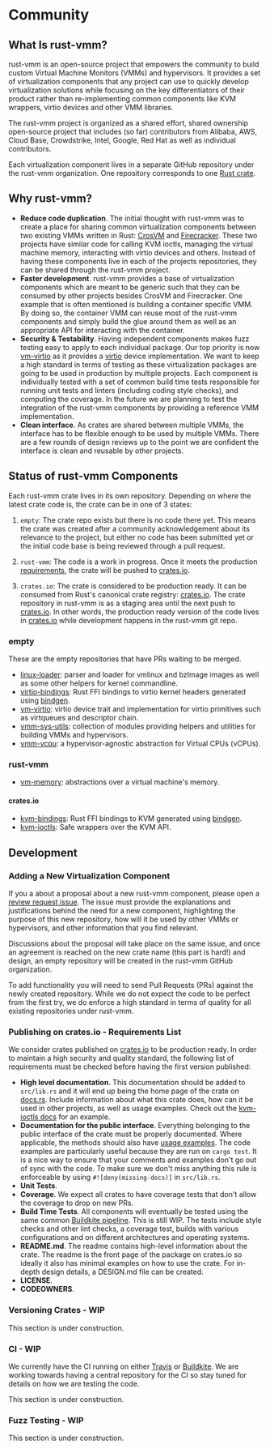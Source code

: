 # Community

## What Is rust-vmm?

rust-vmm is an open-source project that empowers the community to build custom
Virtual Machine Monitors (VMMs) and hypervisors. It provides a set of
virtualization components that any project can use to quickly develop
virtualization solutions while focusing on the key differentiators of their
product rather than re-implementing common components like KVM wrappers, virtio
devices and other VMM libraries.

The rust-vmm project is organized as a shared effort, shared ownership
open-source project that includes (so far) contributors from Alibaba, AWS,
Cloud Base, Crowdstrike, Intel, Google, Red Hat as well as individual
contributors.

Each virtualization component lives in a separate GitHub repository under the
rust-vmm organization. One repository corresponds to one
[Rust crate](https://doc.rust-lang.org/book/ch07-01-packages-and-crates-for-making-libraries-and-executables.html).

## Why rust-vmm?

- **Reduce code duplication**. The initial thought with rust-vmm was to create
  a place for sharing common virtualization components between two existing
  VMMs written in Rust:
  [CrosVM](https://chromium.googlesource.com/chromiumos/platform/crosvm/) and
  [Firecracker](https://github.com/firecracker-microvm/firecracker/). These
  two projects have similar code for calling KVM ioctls, managing the
  virtual machine memory, interacting with virtio devices and others. Instead
  of having these components live in each of the projects repositories, they
  can be shared through the rust-vmm project.
- **Faster development**. rust-vmm provides a base of virtualization components
  which are meant to be generic such that they can be consumed by other
  projects besides CrosVM and Firecracker. One example that is often mentioned
  is building a container specific VMM. By doing so, the container VMM can
  reuse most of the rust-vmm components and simply build the glue around them
  as well as an appropriate API for interacting with the container.
- **Security & Testability**. Having independent components makes fuzz testing
  easy to apply to each individual package. Our top priority is now
  [vm-virtio](https://github.com/rust-vmm/vm-virtio) as it provides a
  [virtio](https://www.oasis-open.org/committees/tc_home.php?wg_abbrev=virtio)
  device implementation. We want to keep a high standard in terms of testing
  as these virtualization packages are going to be used in production by
  multiple projects. Each component is individually tested with a set of
  common build time tests responsible for running unit tests and linters
  (including coding style checks), and computing the coverage. In the future
  we are planning to test the integration of the rust-vmm components by
  providing a reference VMM implementation.
- **Clean interface**. As crates are shared between multiple VMMs, the interface has to be
  flexible enough to be used by multiple VMMs. There are a few rounds of design
  reviews up to the point we are confident the interface is clean and reusable
  by other projects.

## Status of rust-vmm Components

Each rust-vmm crate lives in its own repository. Depending on where the
latest crate code is, the crate can be in one of 3 states:

1. `empty`: The crate repo exists but there is no code there yet. This
   means the crate was created after a community acknowledgement about its
   relevance to the project, but either no code has been submitted yet or
   the initial code base is being reviewed through a pull request.

1. `rust-vmm`: The code is a work in progress. Once it meets the production
   [requirements](#publishing-on-cratesio---requirements-list), the crate
   will be pushed to [crates.io](https://crates.io).

1. `crates.io`: The crate is considered to be production ready. It can be
   consumed from Rust's canonical crate registry:
   [crates.io](https://crates.io). The crate repository in rust-vmm
   is as a staging area until the next push to [crates.io](https://crates.io).
   In other words, the production ready version of the code lives in
   [crates.io](https://crates.io) while development happens in the rust-vmm
   git repo.

### empty

These are the empty repositories that have PRs waiting to be merged.

- [linux-loader](https://github.com/rust-vmm/linux-loader): parser and loader
  for vmlinux and bzImage images as well as some other helpers for kernel
  commandline.
- [virtio-bindings](https://github.com/rust-vmm/virtio-bindings): Rust FFI
  bindings to virtio kernel headers generated using
  [bindgen](https://crates.io/crates/bindgen).
- [vm-virtio](https://github.com/rust-vmm/vm-virtio/): virtio device trait and
  implementation for virtio primitives such as virtqueues and descriptor chain.
- [vmm-sys-utils](https://github.com/rust-vmm/vmm-sys-util/): collection of
  modules providing helpers and utilities for building VMMs and hypervisors.
- [vmm-vcpu](https://github.com/rust-vmm/vmm-vcpu/): a hypervisor-agnostic
  abstraction for Virtual CPUs (vCPUs).

### rust-vmm

- [vm-memory](https://github.com/rust-vmm/vm-memory): abstractions over a
  virtual machine's memory.

#### crates.io

- [kvm-bindings](https://crates.io/crates/kvm-bindings): Rust FFI bindings
  to KVM generated using [bindgen](https://crates.io/crates/bindgen).
- [kvm-ioctls](https://crates.io/crates/kvm-ioctls): Safe wrappers over the
  KVM API.

## Development

### Adding a New Virtualization Component

If you a about a proposal about a new rust-vmm component, please open a
[review request issue](https://github.com/rust-vmm/community/issues/new?assignees=&labels=&template=new-crate-request.md&title=Crate+Addition+Request).
The issue must provide the explanations and justifications behind the need for
a new component, highlighting the purpose of this new repository, how will it
be used by other VMMs or hypervisors, and other information that you find
relevant.

Discussions about the proposal will take place on the same issue, and once an
agreement is reached on the new crate name (this part is hard!) and design,
an empty repository will be created in the rust-vmm GitHub organization.

To add functionality you will need to send Pull Requests (PRs) against the
newly created repository. While we do not expect the code to be perfect from
the first try, we do enforce a high standard in terms of quality for all
existing repositories under rust-vmm.

### Publishing on crates.io - Requirements List

We consider crates published on [crates.io](https://crates.io) to be production
ready. In order to maintain a high security and quality standard, the following
list of requirements must be checked before having the first version published:

- **High level documentation**. This documentation should be added
   to `src/lib.rs` and it will end up being the home page of the crate on
   [docs.rs](https://docs.rs/). Include information about what this crate does,
   how can it be used in other projects, as well as usage examples. Check out
   the [kvm-ioctls docs](https://docs.rs/kvm-ioctls/0.1.0/kvm_ioctls/) for an
   example.
- **Documentation for the public interface**. Everything belonging to the
  public interface of the crate must be properly documented. Where applicable,
  the methods should also have
  [usage examples](https://doc.rust-lang.org/book/ch14-02-publishing-to-crates-io.html#making-useful-documentation-comments).
  The code examples are particularly useful because they are run on
  `cargo test`. It is a nice way to ensure that your comments and examples
  don't go out of sync with the code. To make sure we don't miss anything this
  rule is enforceable by using `#![deny(missing-docs)]` in `src/lib.rs`.
- **Unit Tests**.
- **Coverage**. We expect all crates to have coverage tests that don't allow
  the coverage to drop on new PRs.
- **Build Time Tests**. All components will eventually be tested using the
  same common [Buildkite pipeline](https://buildkite.com/docs/pipelines). This
  is still WIP. The tests include style checks and other lint checks, a
  coverage test, builds with various configurations and on different
  architectures and operating systems.
- **README.md**. The readme contains high-level information about the crate.
  The readme is the front page of the package on crates.io so ideally it also
  has minimal examples on how to use the crate.
  For in-depth design details, a DESIGN.md file can be created.
- **LICENSE**.
- **CODEOWNERS**.

### Versioning Crates - WIP

This section is under construction.

### CI - WIP

We currently have the CI running on either [Travis](https://travis-ci.org/) or
[Buildkite](http://buildkite.com/). We are working towards having a central
repository for the CI so stay tuned for details on how we are testing the code.

This section is under construction.

### Fuzz Testing - WIP

This section is under construction.
